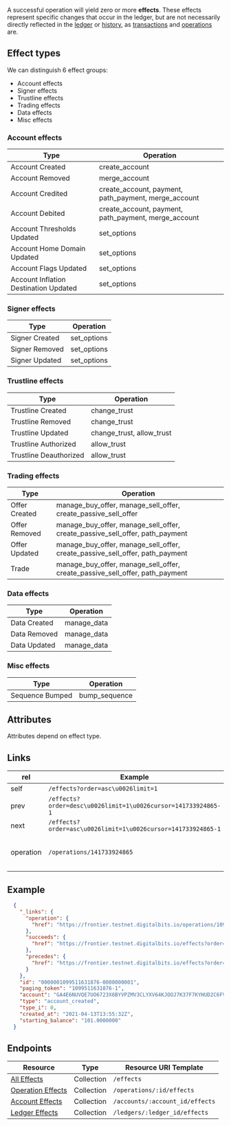 A successful operation will yield zero or more **effects**.  These effects
represent specific changes that occur in the ledger, but are not necessarily
directly reflected in the [ledger](https://github.com/xdbfoundation/docs/blob/master/guides/concepts/ledger.md) or [history](https://github.com/xdbfoundation/DigitalBits/blob/master/docs/history.md), as [transactions](https://github.com/xdbfoundation/docs/blob/master/guides/concepts/transactions.md) and [operations](https://github.com/xdbfoundation/docs/blob/master/guides/concepts/operations.md) are.

## Effect types

We can distinguish 6 effect groups:

- Account effects
- Signer effects
- Trustline effects
- Trading effects
- Data effects
- Misc effects

### Account effects

| Type                                  | Operation                                            |
|---------------------------------------|------------------------------------------------------|
| Account Created                       | create_account                                       |
| Account Removed                       | merge_account                                        |
| Account Credited                      | create_account, payment, path_payment, merge_account |
| Account Debited                       | create_account, payment, path_payment, merge_account |
| Account Thresholds Updated            | set_options                                          |
| Account Home Domain Updated           | set_options                                          |
| Account Flags Updated                 | set_options                                          |
| Account Inflation Destination Updated | set_options                                          |

### Signer effects

| Type           | Operation   |
|----------------|-------------|
| Signer Created | set_options |
| Signer Removed | set_options |
| Signer Updated | set_options |

### Trustline effects

| Type                   | Operation                 |
|------------------------|---------------------------|
| Trustline Created      | change_trust              |
| Trustline Removed      | change_trust              |
| Trustline Updated      | change_trust, allow_trust |
| Trustline Authorized   | allow_trust               |
| Trustline Deauthorized | allow_trust               |

### Trading effects

| Type          | Operation                                                                    |
|---------------|------------------------------------------------------------------------------|
| Offer Created | manage_buy_offer, manage_sell_offer, create_passive_sell_offer               |
| Offer Removed | manage_buy_offer, manage_sell_offer, create_passive_sell_offer, path_payment |
| Offer Updated | manage_buy_offer, manage_sell_offer, create_passive_sell_offer, path_payment |
| Trade         | manage_buy_offer, manage_sell_offer, create_passive_sell_offer, path_payment |
### Data effects

| Type         | Operation   |
|--------------|-------------|
| Data Created | manage_data |
| Data Removed | manage_data |
| Data Updated | manage_data |
### Misc effects

| Type            | Operation     |
|-----------------|---------------|
| Sequence Bumped | bump_sequence |

## Attributes

Attributes depend on effect type.

## Links

| rel       | Example                                                       | Relation                          |
|-----------|---------------------------------------------------------------|-----------------------------------|
| self      | `/effects?order=asc\u0026limit=1`                             |                                   |
| prev      | `/effects?order=desc\u0026limit=1\u0026cursor=141733924865-1` |                                   |
| next      | `/effects?order=asc\u0026limit=1\u0026cursor=141733924865-1`  |                                   |
| operation | `/operations/141733924865`                                    | Operation that created the effect |

## Example

```json
  {
    "_links": {
      "operation": {
        "href": "https://frontier.testnet.digitalbits.io/operations/1099511631876"
      },
      "succeeds": {
        "href": "https://frontier.testnet.digitalbits.io/effects?order=desc&cursor=1099511631876-1"
      },
      "precedes": {
        "href": "https://frontier.testnet.digitalbits.io/effects?order=asc&cursor=1099511631876-1"
      }
    },
    "id": "0000001099511631876-0000000001",
    "paging_token": "1099511631876-1",
    "account": "GA4E6NUVQE7UO6723X6BYVPZMV3CLYXV64KJOOJ7K37F7KYHUD2C6FV4",
    "type": "account_created",
    "type_i": 0,
    "created_at": "2021-04-13T13:55:32Z",
    "starting_balance": "101.0000000"
  }

```

## Endpoints

| Resource                                                                                                                                   | Type       | Resource URI Template           |
|--------------------------------------------------------------------------------------------------------------------------------------------|------------|---------------------------------|
| [All Effects](../endpoints/effects-all.md)                 | Collection | `/effects`                      |
| [Operation Effects](../endpoints/effects-for-operation.md) | Collection | `/operations/:id/effects`       |
| [Account Effects](../endpoints/effects-for-account.md)     | Collection | `/accounts/:account_id/effects` |
| [Ledger Effects](../endpoints/effects-for-ledger.md)       | Collection | `/ledgers/:ledger_id/effects`   |
